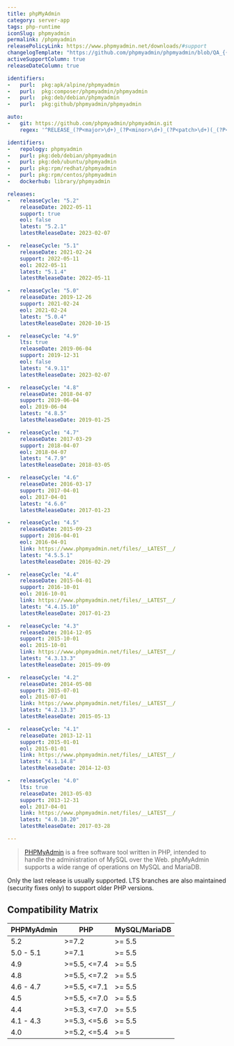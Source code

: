 ```yaml
---
title: phpMyAdmin
category: server-app
tags: php-runtime
iconSlug: phpmyadmin
permalink: /phpmyadmin
releasePolicyLink: https://www.phpmyadmin.net/downloads/#support
changelogTemplate: "https://github.com/phpmyadmin/phpmyadmin/blob/QA_{{'__RELEASE_CYCLE__'|replace:'.','_'}}/ChangeLog"
activeSupportColumn: true
releaseDateColumn: true

identifiers:
-   purl:  pkg:apk/alpine/phpmyadmin
-   purl:  pkg:composer/phpmyadmin/phpmyadmin
-   purl:  pkg:deb/debian/phpmyadmin
-   purl:  pkg:github/phpmyadmin/phpmyadmin

auto:
-   git: https://github.com/phpmyadmin/phpmyadmin.git
    regex: '^RELEASE_(?P<major>\d+)_(?P<minor>\d+)_(?P<patch>\d+)(_(?P<tiny>\d+))?$'

identifiers:
-   repology: phpmyadmin
-   purl: pkg:deb/debian/phpmyadmin
-   purl: pkg:deb/ubuntu/phpmyadmin
-   purl: pkg:rpm/redhat/phpmyadmin
-   purl: pkg:rpm/centos/phpmyadmin
-   dockerhub: library/phpmyadmin

releases:
-   releaseCycle: "5.2"
    releaseDate: 2022-05-11
    support: true
    eol: false
    latest: "5.2.1"
    latestReleaseDate: 2023-02-07

-   releaseCycle: "5.1"
    releaseDate: 2021-02-24
    support: 2022-05-11
    eol: 2022-05-11
    latest: "5.1.4"
    latestReleaseDate: 2022-05-11

-   releaseCycle: "5.0"
    releaseDate: 2019-12-26
    support: 2021-02-24
    eol: 2021-02-24
    latest: "5.0.4"
    latestReleaseDate: 2020-10-15

-   releaseCycle: "4.9"
    lts: true
    releaseDate: 2019-06-04
    support: 2019-12-31
    eol: false
    latest: "4.9.11"
    latestReleaseDate: 2023-02-07

-   releaseCycle: "4.8"
    releaseDate: 2018-04-07
    support: 2019-06-04
    eol: 2019-06-04
    latest: "4.8.5"
    latestReleaseDate: 2019-01-25

-   releaseCycle: "4.7"
    releaseDate: 2017-03-29
    support: 2018-04-07
    eol: 2018-04-07
    latest: "4.7.9"
    latestReleaseDate: 2018-03-05

-   releaseCycle: "4.6"
    releaseDate: 2016-03-17
    support: 2017-04-01
    eol: 2017-04-01
    latest: "4.6.6"
    latestReleaseDate: 2017-01-23

-   releaseCycle: "4.5"
    releaseDate: 2015-09-23
    support: 2016-04-01
    eol: 2016-04-01
    link: https://www.phpmyadmin.net/files/__LATEST__/
    latest: "4.5.5.1"
    latestReleaseDate: 2016-02-29

-   releaseCycle: "4.4"
    releaseDate: 2015-04-01
    support: 2016-10-01
    eol: 2016-10-01
    link: https://www.phpmyadmin.net/files/__LATEST__/
    latest: "4.4.15.10"
    latestReleaseDate: 2017-01-23

-   releaseCycle: "4.3"
    releaseDate: 2014-12-05
    support: 2015-10-01
    eol: 2015-10-01
    link: https://www.phpmyadmin.net/files/__LATEST__/
    latest: "4.3.13.3"
    latestReleaseDate: 2015-09-09

-   releaseCycle: "4.2"
    releaseDate: 2014-05-08
    support: 2015-07-01
    eol: 2015-07-01
    link: https://www.phpmyadmin.net/files/__LATEST__/
    latest: "4.2.13.3"
    latestReleaseDate: 2015-05-13

-   releaseCycle: "4.1"
    releaseDate: 2013-12-11
    support: 2015-01-01
    eol: 2015-01-01
    link: https://www.phpmyadmin.net/files/__LATEST__/
    latest: "4.1.14.8"
    latestReleaseDate: 2014-12-03

-   releaseCycle: "4.0"
    lts: true
    releaseDate: 2013-05-03
    support: 2013-12-31
    eol: 2017-04-01
    link: https://www.phpmyadmin.net/files/__LATEST__/
    latest: "4.0.10.20"
    latestReleaseDate: 2017-03-28

---
```


> [PHPMyAdmin](https://www.phpmyadmin.net/) is a free software tool written in PHP, intended to
> handle the administration of MySQL over the Web. phpMyAdmin supports a wide range of operations on
> MySQL and MariaDB.

Only the last release is usually supported. LTS branches are also maintained (security fixes only)
to support older PHP versions.

## Compatibility Matrix

| PHPMyAdmin | PHP          | MySQL/MariaDB |
|------------|--------------|:--------------|
| 5.2        | >=7.2        | >= 5.5        |
| 5.0 - 5.1  | >=7.1        | >= 5.5        |
| 4.9        | >=5.5, <=7.4 | >= 5.5        |
| 4.8        | >=5.5, <=7.2 | >= 5.5        |
| 4.6 - 4.7  | >=5.5, <=7.1 | >= 5.5        |
| 4.5        | >=5.5, <=7.0 | >= 5.5        |
| 4.4        | >=5.3, <=7.0 | >= 5.5        |
| 4.1 - 4.3  | >=5.3, <=5.6 | >= 5.5        |
| 4.0        | >=5.2, <=5.4 | >= 5          |
